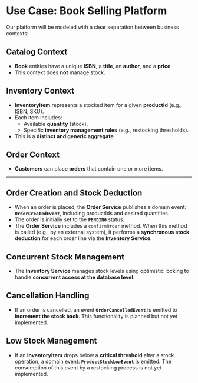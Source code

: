 # Use Case: Book Selling Platform

Our platform will be modeled with a clear separation between business contexts:

## Catalog Context

- **Book** entities have a unique **ISBN**, a **title**, an **author**, and a **price**.
- This context does **not** manage stock.

## Inventory Context

- **InventoryItem** represents a stocked item for a given **productId** (e.g., ISBN, SKU).
- Each item includes:
    - Available **quantity** (stock),
    - Specific **inventory management rules** (e.g., restocking thresholds).
- This is a **distinct and generic aggregate**.

## Order Context

- **Customers** can place **orders** that contain one or more items.

---

## Order Creation and Stock Deduction

- When an order is placed, the **Order Service** publishes a domain event:  
  **`OrderCreatedEvent`**, including productIds and desired quantities.
- The order is initially set to the **`PENDING`** status.
- The **Order Service** includes a `confirmOrder` method. When this method is called (e.g., by an external system),
  it performs a **synchronous stock deduction** for each order line via the **Inventory Service**.

## Concurrent Stock Management

- The **Inventory Service** manages stock levels using optimistic locking to handle **concurrent access at the database level**.

## Cancellation Handling

- If an order is cancelled, an event **`OrderCancelledEvent`** is emitted to **increment the stock back**. This functionality is planned but not yet implemented.

## Low Stock Management

- If an **InventoryItem** drops below a **critical threshold** after a stock operation, a domain event:
  **`ProductStockLowEvent`** is emitted. The consumption of this event by a restocking process is not yet implemented.